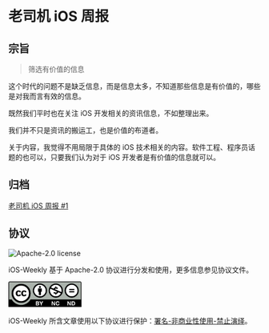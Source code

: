 # 老司机 iOS 周报

## 宗旨

> 筛选有价值的信息

这个时代的问题不是缺乏信息，而是信息太多，不知道那些信息是有价值的，哪些是对我而言有效的信息。

既然我们平时也在关注 iOS 开发相关的资讯信息，不如整理出来。

我们并不只是资讯的搬运工，也是价值的布道者。

关于内容，我觉得不用局限于具体的 iOS 技术相关的内容。软件工程、程序员话题的也可以，只要我们认为对于 iOS 开发者是有价值的信息就可以。

## 归档

[老司机 iOS 周报 #1](/Reports/#1.md)

## 协议

<img alt="Apache-2.0 license" src="https://lucene.apache.org/images/mantle-power.png" width="128">

iOS-Weekly 基于 Apache-2.0 协议进行分发和使用，更多信息参见协议文件。

<a target='_blank' href='#'>
    <img src='https://raw.githubusercontent.com/EyreFree/EFArticles/master/res/cc-by-nc-nd.png' width='145.77' height='51'/>
</a>

iOS-Weekly 所含文章使用以下协议进行保护：[署名-非商业性使用-禁止演绎](http://creativecommons.org/licenses/by-nc-nd/3.0/cn/)。
